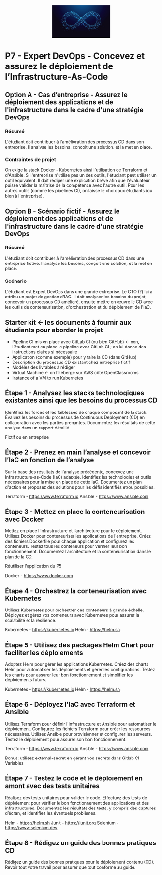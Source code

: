 <p align="center">
   <img src="./docs/img/devops.jpg" width="192px" />
</p>

# P7 - Expert DevOps - Concevez et assurez le déploiement de l’Infrastructure-As-Code

## Option A - Cas d’entreprise - Assurez le déploiement des applications et de l'infrastructure dans le cadre d'une stratégie DevOps

### Résumé

L'étudiant doit contribuer à l'amélioration des processus CD dans son entreprise. Il analyse les besoins, conçoit une solution, et la met en place.

### Contraintes de projet

On exige la stack Docker - Kubernetes ainsi l'utilisation de Terraform et d'Ansible.
Si l'entreprise n'utilise pas un des outils, l'étudiant peut utiliser un outil équivalent. Il doit rédiger une explication brève afin que l'évaluateur puisse valider la maîtrise de la compétence avec l'autre outil.
Pour les autres outils (comme les pipelines CI), on laisse le choix aux étudiants (ou bien à l'entreprise).

## Option B - Scénario fictif - Assurez le déploiement des applications et de l'infrastructure dans le cadre d'une stratégie DevOps

### Résumé

L'étudiant doit contribuer à l'amélioration des processus CD dans une entreprise fictive. Il analyse les besoins, conçoit une solution, et la met en place.

### Scénario
L'étudiant est Expert DevOps dans une grande entreprise. Le CTO (?) lui a attribu un projet de gestion d'IAC. Il doit analyser les besoins du projet, concevoir un processus CD amélioré, ensuite mettre en œuvre le CD avec les outils de conteneurisation, d'orchestration et du déploiement de l'IaC.

## Starter kit ← les documents à fournir aux étudiants pour aborder le projet

- Pipeline CI mis en place avec GitLab CI (ou bien GitHub) ← non, l’étudiant met en place le pipeline avec GitLab CI ; on lui donne des instructions claires si nécessaire
- Application (comme exemple) pour y faire la CD (dans GitHub)
- Description du processus CD existant chez entreprise fictif
- Modèles des livrables à rédiger
- Virtual Machine ← on l’héberge sur AWS côté OpenClassrooms
- Instance of a VM to run Kubernetes


## Étape 1 - Analysez les stacks technologiques existantes ainsi que les besoins du processus CD

Identifiez les forces et les faiblesses de chaque composant de la stack. 
Évaluez les besoins du processus de Continuous Deployment (CD) en collaboration avec les parties prenantes. 
Documentez les résultats de cette analyse dans un rapport détaillé.

Fictif ou en entreprise 

## Étape 2 - Prenez en main l’analyse et concevoir l’IaC en fonction de l’analyse

Sur la base des résultats de l'analyse précédente, concevez une Infrastructure-as-Code (IaC) adaptée. 
Identifiez les technologies et outils nécessaires pour la mise en place de cette IaC.
Documentez un plan d'action et proposez des solutions pour les défis identifiés et/ou possibles.

Terraform - https://www.terraform.io
Ansible - https://www.ansible.com

## Étape 3 - Mettez en place la conteneurisation avec Docker

Mettez en place l’infrastructure et l’architecture pour le déploiement.
Utilisez Docker pour conteneuriser les applications de l'entreprise. 
Créez des fichiers Dockerfile pour chaque application et configurez les conteneurs.
Testez tous les conteneurs pour vérifier leur bon fonctionnement.
Documentez l’architecture et la conteneurisation dans le plan de la CD.

Réutiliser l'application du P5

Docker - https://www.docker.com

## Étape 4 - Orchestrez la conteneurisation avec Kubernetes

Utilisez Kubernetes pour orchestrer ces conteneurs à grande échelle.
Déployez et gérez vos conteneurs avec Kubernetes pour assurer la scalabilité et la résilience.

Kubernetes - https://kubernetes.io
Helm - https://helm.sh

## Étape 5 - Utilisez des packages Helm Chart pour faciliter les déploiements

Adoptez Helm pour gérer les applications Kubernetes. 
Créez des charts Helm pour automatiser les déploiements et gérer les configurations. 
Testez les charts pour assurer leur bon fonctionnement et simplifier les déploiements futurs.

Kubernetes - https://kubernetes.io
Helm - https://helm.sh

## Étape 6 - Déployez l'IaC avec Terraform et Ansible

Utilisez Terraform pour définir l'infrastructure et Ansible pour automatiser le déploiement. 
Configurez les fichiers Terraform pour créer les ressources nécessaires. 
Utilisez Ansible pour provisionner et configurer les serveurs. 
Testez le déploiement pour assurer son bon fonctionnement.

Terraform - https://www.terraform.io
Ansible - https://www.ansible.com

Bonus: utilisez external-secret en gérant vos secrets dans Gitlab CI Variables

## Étape 7 - Testez le code et le déploiement en amont avec des tests unitaires

Réalisez des tests unitaires pour valider le code. 
Effectuez des tests de déploiement pour vérifier le bon fonctionnement des applications et des infrastructures. 
Documentez les résultats des tests, y compris des captures d’écran, et identifiez les éventuels problèmes.

Helm - https://helm.sh
Junit - https://junit.org
Selenium - https://www.selenium.dev

## Étape 8 - Rédigez un guide des bonnes pratiques CD

Rédigez un guide des bonnes pratiques pour le déploiement contenu (CD). 
Revoir tout votre travail pour assurer que tout conforme au guide.

